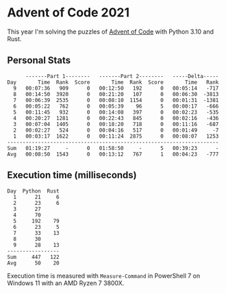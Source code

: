 # Advent of Code 2021

This year I'm solving the puzzles of [Advent of Code](https://adventofcode.com/2021) with Python 3.10 and Rust.

## Personal Stats
```
      -------Part 1--------   -------Part 2--------   -----Delta-----
Day       Time  Rank  Score       Time  Rank  Score       Time   Rank
  9   00:07:36   909      0   00:12:50   192      0   00:05:14   -717
  8   00:14:50  3920      0   00:21:20   107      0   00:06:30  -3813
  7   00:06:39  2535      0   00:08:10  1154      0   00:01:31  -1381
  6   00:05:22   762      0   00:05:39    96      5   00:00:17   -666
  5   00:11:45   932      0   00:14:08   397      0   00:02:23   -535
  4   00:20:27  1281      0   00:22:43   845      0   00:02:16   -436
  3   00:07:04  1405      0   00:18:20   718      0   00:11:16   -687
  2   00:02:27   524      0   00:04:16   517      0   00:01:49     -7
  1   00:03:17  1622      0   00:11:24  2875      0   00:08:07   1253
---------------------------------------------------------------------
Sum   01:19:27     -      0   01:58:50     -      5   00:39:23      -
Avg   00:08:50  1543      0   00:13:12   767      1   00:04:23   -777
```

## Execution time (milliseconds)
```
Day  Python  Rust
  1      21     6
  2      23     6
  3      27
  4      70
  5     192    79
  6      23     5
  7      33    13
  8      30
  9      28    13
-----------------
Sum     447   122
Avg      50    20
```

Execution time is measured with `Measure-Command` in PowerShell 7 on Windows 11
with an AMD Ryzen 7 3800X.